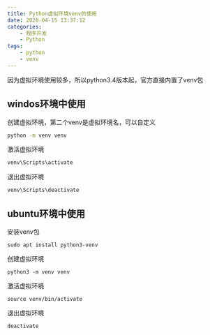 ```yaml
---
title: Python虚拟环境venv的使用
date: 2020-04-15 13:37:12
categories: 
    - 程序开发
    - Python
tags:
    - python
    - venv
---
```

因为虚拟环境使用较多，所以python3.4版本起，官方直接内置了venv包

## windos环境中使用
创建虚拟环境，第二个venv是虚拟环境名，可以自定义
```bash
python -m venv venv
```

激活虚拟环境
```bash
venv\Scripts\activate
```

退出虚拟环境
```bash
venv\Scripts\deactivate
```

## ubuntu环境中使用
安装venv包
```
sudo apt install python3-venv
```

创建虚拟环境
```
python3 -m venv venv
```

激活虚拟环境
```
source venv/bin/activate
```

退出虚拟环境
```
deactivate
```
